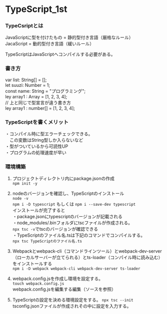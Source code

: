 # TypeScript_1st

### TypeCsriptとは

JavaScriptに型を付けたもの = 静的型付き言語（厳格なルール）<br>
JacaScript = 動的型付き言語（緩いルール）<br>

TypeScriptはJavaScriptへコンパイルする必要がある。<br>

### 書き方

var list: String[] = [];<br>
let suuzi: Number = 1;<br>
const name: String = "プログラミング";<br>
ley array1 : Array<number> = [1, 2, 3, 4];<br>
// 上と同じで型宣言が違う書き方<br>
ley array1 : number[] = [1, 2, 3, 4];<br>

### TypeScriptを書くメリット

・コンパイル時に型エラーチェックできる。<br>
　この変数はString型しか入らないなど<br>
・型がついているから可読性UP<br>
・プログラムの処理速度が早い<br>

### 環境構築

1. プロジェクトディレクトリ内にpackage.jsonの作成<br>
` npm init -y `<br>

2. nodeのバージョンを確認し、TypeScriptのインストール<br>
` node -v `<br>
` npm i -D typescript ` もしくは ` npm i --save-dev typescript `<br>
インストールが完了すると<br>
・package.jsonにtypescriptのバージョンが記載される<br>
・node_modules/.binフォルダにtscファイルが作成される。<br>
  ` npx tsc -v `でtscのバージョンが確認できる<br>
・TypeScriptのファイル名.tsは下記のコマンドでコンパイルする。<br>
` npx tsc TypeScriptのファイル名.ts `<br>

3. Webpackとwebpack-cli（コマンドラインツール）とwebpack-dev-server（ローカルサーバーが立てられる）とts-loader（コンパイル時に読み込む）をインストールする<br>
` npm i -D webpack webpack-cli webpack-dev-server ts-loader `

4. webpack.config.jsを作成し環境を設定する。<br>
` touch webpack.config.js `<br>
webpack.config.jsを編集する編集（ソースを参照）<br>

5. TypeScriptの設定を決める環境設定をする。
` npx tsc --init `<br>
tsconfig.jsonファイルが作成されその中に設定を入力する。<br>

